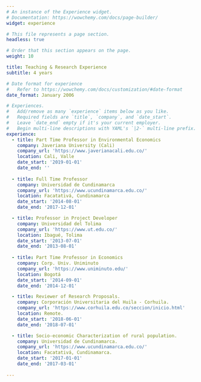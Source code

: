 ```yaml
---
# An instance of the Experience widget.
# Documentation: https://wowchemy.com/docs/page-builder/
widget: experience

# This file represents a page section.
headless: true

# Order that this section appears on the page.
weight: 10

title: Teaching & Research Experience
subtitle: 4 years

# Date format for experience
#   Refer to https://wowchemy.com/docs/customization/#date-format
date_format: January 2006

# Experiences.
#   Add/remove as many `experience` items below as you like.
#   Required fields are `title`, `company`, and `date_start`.
#   Leave `date_end` empty if it's your current employer.
#   Begin multi-line descriptions with YAML's `|2-` multi-line prefix.
experience:
  - title: Part Time Professor in Environmental Economics
    company: Javeriana University (Cali)
    company_url: 'https://www.javerianacali.edu.co/'
    location: Cali, Valle
    date_start: '2019-01-01'
    date_end: ''
    
  - title: Full Time Professor
    company: Universidad de Cundinamarca
    company_url: 'https://www.ucundinamarca.edu.co/'
    location: Facatativá, Cundinamarca
    date_start: '2014-08-01'
    date_end: '2017-12-01'

  - title: Professor in Project Developer
    company: Universidad del Tolima
    company_url: 'https://www.ut.edu.co/'
    location: Ibagué, Tolima
    date_start: '2013-07-01'
    date_end: '2013-08-01'
    
  - title: Part Time Professor in Economics
    company: Corp. Univ. Uniminuto
    company_url: 'https://www.uniminuto.edu/'
    location: Bogotá
    date_start: '2014-09-01'
    date_end: '2014-12-01'

  - title: Reviewer of Research Proposals.
    company: Corporación Universitaria del Huila - Corhuila.
    company_url: 'https://www.corhuila.edu.co/seccion/inicio.html'
    location: Remote.
    date_start: '2018-06-01'
    date_end: '2018-07-01'

  - title: Socio-economic Characterization of rural population.
    company: Universidad de Cundinamarca.
    company_url: 'https://www.ucundinamarca.edu.co/'
    location: Facatativá, Cundinamarca.
    date_start: '2017-01-01'
    date_end: '2017-03-01'
    
---
```


